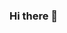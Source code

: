 ### Hi there 👋

<!--
**ospFPS/ospFPS** is a ✨ _special_ ✨ repository because its `README.md` (this file) appears on your GitHub profile.

Here are some ideas to get you started:

- 🔭 I’m currently working on H E L L
- 🌱 I’m currently learning Python
- 👯 I’m looking to collaborate on ...
- 🤔 I’m looking for help with E V E R Y T H I N G 
- 💬 ( Don't ) ask me about 
- 📫 How to reach me: ...Python
- 😄 Pronouns: O
- ⚡ Fun fact: addict to game :D
-->
